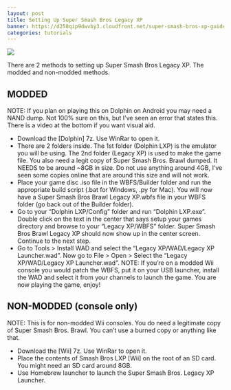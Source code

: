 ```yaml
---
layout: post
title: Setting Up Super Smash Bros Legacy XP
banner: https://d258qip9dwvby3.cloudfront.net/super-smash-bros-xp-guide-banner.jpg
categories: tutorials
---
```


<div class='video'>
<a href='https://www.youtube.com/watch?v=VQlyry4a6vA' title='Click here to watch the video!' target='_BLANK'><i class="svg-icon youtube"></i><div class="play"></div><img src="https://img.youtube.com/vi/VQlyry4a6vA/0.jpg" /></a>
</div>

There are 2 methods to setting up Super Smash Bros Legacy XP. The modded and non-modded methods.

## MODDED
NOTE: If you plan on playing this on Dolphin on Android you may need a NAND dump. Not 100% sure on this, but I’ve seen an error that states this.
There is a video at the bottom if you want visual aid.

* Download the [Dolphin] 7z. Use WinRar to open it.
* There are 2 folders inside. The 1st folder (Dolphin LXP) is the emulator you will be using. The 2nd folder (Legacy XP) is used to make the game file. You also need a legit copy of Super Smash Bros. Brawl dumped. It NEEDS to be around ~8GB in size. Do not use anything around 4GB, I’ve seen some copies online that are around this size and will not work.
* Place your game disc .iso file in the WBFS/Builder folder and run the appropriate build script (.bat for Windows, .py for Mac). You will now have a Super Smash Bros Brawl Legacy XP.wbfs file in your WBFS folder (go back out of the Builder folder).
* Go to your “Dolphin LXP/Config” folder and run “Dolphin LXP.exe”. Double click on the text in the center that says setup your games directory and browse to your “Legacy XP/WBFS” folder. Super Smash Bros Brawl Legacy XP should now show up in the center screen. Continue to the next step.
* Go to Tools > Install WAD and select the “Legacy XP/WAD/Legacy XP Launcher.wad”. Now go to File > Open > Select the “Legacy XP/WAD/Legacy XP Launcher.wad”. NOTE: If you’re on a modded Wii console you would patch the WBFS, put it on your USB launcher, install the WAD and select it from your channels to launch the game. You are now playing the game, enjoy!

## NON-MODDED (console only)
NOTE: This is for non-modded Wii consoles. You do need a legitimate copy of Super Smash Bros. Brawl. You can’t use a burned copy or anything like that.

* Download the [Wii] 7z. Use WinRar to open it.
* Place the contents of Smash Bros LXP [Wii] on the root of an SD card. You might need an SD card around 8GB.
* Use Homebrew launcher to launch the Super Smash Bros. Legacy XP Launcher.
